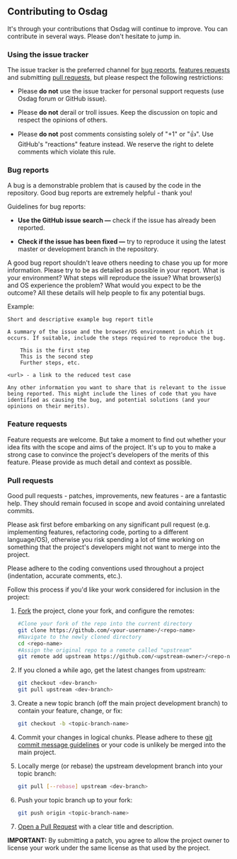 
## Contributing to Osdag

It's through your contributions that Osdag will continue to improve. You can contribute in several ways. Please don't hesitate to jump in.

### Using the issue tracker

The issue tracker is the preferred channel for <a href= "#bugs">bug reports</a>, <a href= "#feature">features requests</a> and submitting <a href= "#pull">pull requests</a>, but please respect the following restrictions:

   * Please **do not** use the issue tracker for personal support requests (use Osdag forum or GitHub issue).

   * Please **do not** derail or troll issues. Keep the discussion on topic and respect the opinions of others.

   * Please **do not** post comments consisting solely of "+1" or "👍". Use GitHub's "reactions" feature instead. We reserve the right to delete comments which violate this rule.

### <a id="user-content-bugs" class="anchor" href="#bugs" aria-hidden="true"></a> Bug reports


A bug is a demonstrable problem that is caused by the code in the repository. Good bug reports are extremely helpful - thank you!

Guidelines for bug reports:

   * **Use the GitHub issue search —** check if the issue has already been reported.

   * **Check if the issue has been fixed —** try to reproduce it using the latest master or development branch in the repository.

A good bug report shouldn't leave others needing to chase you up for more information. Please try to be as detailed as possible in your report. What is your environment? What steps will reproduce the issue? What browser(s) and OS experience the problem? What would you expect to be the outcome? All these details will help people to fix any potential bugs.

Example:

    Short and descriptive example bug report title

    A summary of the issue and the browser/OS environment in which it occurs. If suitable, include the steps required to reproduce the bug.

        This is the first step
        This is the second step
        Further steps, etc.

    <url> - a link to the reduced test case

    Any other information you want to share that is relevant to the issue being reported. This might include the lines of code that you have identified as causing the bug, and potential solutions (and your opinions on their merits).

### <a id="user-content-feature" class="anchor" href="#bugs" aria-hidden="true"></a>Feature requests

Feature requests are welcome. But take a moment to find out whether your idea fits with the scope and aims of the project. It's up to you to make a strong case to convince the project's developers of the merits of this feature. Please provide as much detail and context as possible.

### <a id="user-content-pull" class="anchor" href="#bugs" aria-hidden="true"></a>Pull requests

Good pull requests - patches, improvements, new features - are a fantastic help. They should remain focused in scope and avoid containing unrelated commits.

Please ask first before embarking on any significant pull request (e.g. implementing features, refactoring code, porting to a different language/OS), otherwise you risk spending a lot of time working on something that the project's developers might not want to merge into the project.

Please adhere to the coding conventions used throughout a project (indentation, accurate comments, etc.).

Follow this process if you'd like your work considered for inclusion in the project:

   1. <a href= "https://help.github.com/articles/fork-a-repo/">Fork</a> the project, clone your fork, and configure the remotes:
      
       ```bash
       #Clone your fork of the repo into the current directory
       git clone https://github.com/<your-username>/<repo-name>
       #Navigate to the newly cloned directory
       cd <repo-name>
       #Assign the original repo to a remote called "upstream"
       git remote add upstream https://github.com/<upstream-owner>/<repo-name>
       ```
      
   2. If you cloned a while ago, get the latest changes from upstream:
      
       ```bash
       git checkout <dev-branch>
       git pull upstream <dev-branch>
       ```
      
   3. Create a new topic branch (off the main project development branch) to contain your feature, change, or fix:
      
       ```bash
       git checkout -b <topic-branch-name>
       ```
      
   4. Commit your changes in logical chunks. Please adhere to these <a href= "http://tbaggery.com/2008/04/19/a-note-about-git-commit-messages.html">git commit message guidelines</a> or your code is unlikely be merged into the main project.

   5. Locally merge (or rebase) the upstream development branch into your topic branch:
       
       ```bash
       git pull [--rebase] upstream <dev-branch>
       ```
   
   6. Push your topic branch up to your fork:
      
       ```bash
       git push origin <topic-branch-name>
       ```
      
   7. <a href= "https://help.github.com/articles/about-pull-requests/">Open a Pull Request</a> with a clear title and description.

**IMPORTANT:** By submitting a patch, you agree to allow the project owner to license your work under the same license as that used by the project.











